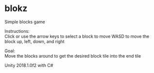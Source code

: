 # blokz
Simple blocks game

Instructions:<br />
Click or use the arrow keys to select a block to move
WASD to move the block up, left, down, and right

Goal:<br />
Move the blocks around to get the desired block tile into the end tile

Unity 2018.1.0f2 with C#
